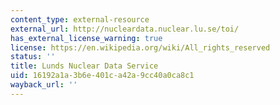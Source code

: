 ```yaml
---
content_type: external-resource
external_url: http://nucleardata.nuclear.lu.se/toi/
has_external_license_warning: true
license: https://en.wikipedia.org/wiki/All_rights_reserved
status: ''
title: Lunds Nuclear Data Service
uid: 16192a1a-3b6e-401c-a42a-9cc40a0ca8c1
wayback_url: ''
---
```

